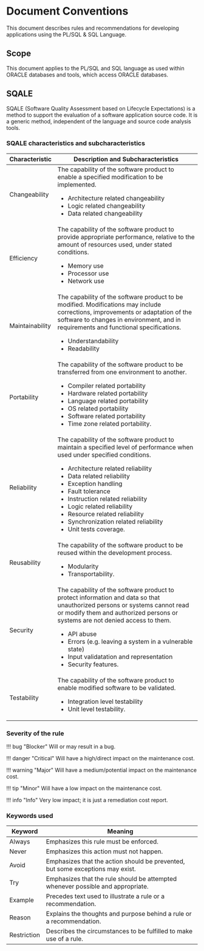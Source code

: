 # Document Conventions

This document describes rules and recommendations for developing applications using the PL/SQL & SQL Language.

## Scope

This document applies to the PL/SQL and SQL language as used within ORACLE databases and tools, which access ORACLE databases.

## SQALE

SQALE (Software Quality Assessment based on Lifecycle Expectations) is a method to support the evaluation of a software application source code. It is a generic method, independent of the language and source code analysis tools.

### SQALE characteristics and subcharacteristics

Characteristic | Description and Subcharacteristics
-------------- | ----------------------------------
Changeability  | The capability of the software product to enable a specified modification to be implemented.<ul><li>Architecture related changeability</li><li>Logic related changeability</li><li>Data related changeability</li><ul>
Efficiency | The capability of the software product to provide appropriate performance, relative to the amount of resources used, under stated conditions.<ul><li>Memory use</li><li>Processor use</li><li>Network use</li></ul>
Maintainability | The capability of the software product to be modified. Modifications may include corrections, improvements or adaptation of the software to changes in environment, and in requirements and functional specifications.<ul><li>Understandability</li><li>Readability</li></ul>
Portability | The capability of the software product to be transferred from one environment to another.<ul><li>Compiler related portability</li><li>Hardware related portability</li><li>Language related portability</li><li>OS related portability</li><li>Software related portability</li><li>Time zone related portability.</li></ul>
Reliability | The capability of the software product to maintain a specified level of performance when used under specified conditions.<ul><li>Architecture related reliability</li><li>Data related reliability</li><li>Exception handling</li><li>Fault tolerance</li><li>Instruction related reliability</li><li>Logic related reliability</li><li>Resource related reliability</li><li>Synchronization related reliability</li><li>Unit tests coverage.</li></ul>
Reusability | The capability of the software product to be reused within the development process.<ul><li>Modularity</li><li>Transportability.</li></ul>
Security | The capability of the software product to protect information and data so that unauthorized persons or systems cannot read or modify them and authorized persons or systems are not denied access to them.<ul><li>API abuse</li><li>Errors (e.g. leaving a system in a vulnerable state)</li><li>Input validatation and representation</li><li>Security features.</li></ul>
Testability | The capability of the software product to enable modified software to be validated.<ul><li>Integration level testability</li><li>Unit level testability.</li></ul>

### Severity of the rule

!!! bug "Blocker"
    Will or may result in a bug.

!!! danger "Critical"
    Will have a high/direct impact on the maintenance cost.

!!! warning "Major"
    Will have a medium/potential impact on the maintenance cost.

!!! tip "Minor"
    Will have a low impact on the maintenance cost.

!!! info "Info"
    Very low impact; it is just a remediation cost report.

### Keywords used

Keyword     | Meaning
----------- | -------
Always      | Emphasizes this rule must be enforced.
Never       | Emphasizes this action must not happen.
Avoid       | Emphasizes that the action should be prevented, but some exceptions may exist.
Try         | Emphasizes that the rule should be attempted whenever possible and appropriate.
Example     | Precedes text used to illustrate a rule or a recommendation.
Reason      | Explains the thoughts and purpose behind a rule or a recommendation.
Restriction | Describes the circumstances to be fulfilled to make use of a rule.